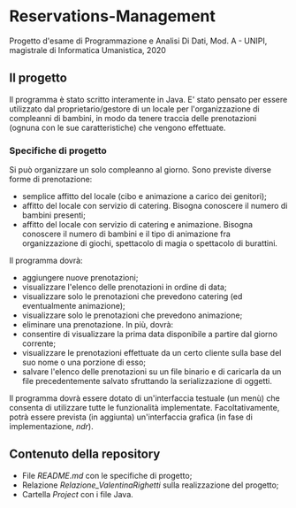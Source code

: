 # Reservations-Management
Progetto d'esame di Programmazione e Analisi Di Dati, Mod. A - UNIPI, magistrale di Informatica Umanistica, 2020

## Il progetto
Il programma è stato scritto interamente in Java. E' stato pensato per essere utilizzato dal proprietario/gestore di un locale per l'organizzazione di compleanni di bambini, in modo da tenere traccia delle prenotazioni (ognuna con le sue caratteristiche) che vengono effettuate.

### Specifiche di progetto
Si può organizzare un solo compleanno al giorno. Sono previste diverse forme di prenotazione: 
- semplice affitto del locale (cibo e animazione a carico dei genitori); 
- affitto del locale con servizio di catering. Bisogna conoscere il numero di bambini presenti;
- affitto del locale con servizio di catering e animazione. Bisogna conoscere il numero di bambini e il tipo di animazione fra organizzazione di giochi, spettacolo di magia o spettacolo di burattini.

Il programma dovrà: 
- aggiungere nuove prenotazioni;
- visualizzare l'elenco delle prenotazioni in ordine di data;
- visualizzare solo le prenotazioni che prevedono catering (ed eventualmente animazione);
- visualizzare solo le prenotazioni che prevedono animazione;
- eliminare una prenotazione.
In più, dovrà: 
- consentire di visualizzare la prima data disponibile a partire dal giorno corrente;
- visualizzare le prenotazioni effettuate da un certo cliente sulla base del suo nome o una porzione di esso;
- salvare l'elenco delle prenotazioni su un file binario e di caricarla da un file precedentemente salvato sfruttando la serializzazione di oggetti.

Il programma dovrà essere dotato di un'interfaccia testuale (un menù) che consenta di utilizzare tutte le funzionalità implementate. Facoltativamente, potrà essere prevista (in aggiunta) un'interfaccia grafica (in fase di implementazione, *ndr*).

## Contenuto della repository
- File *README.md* con le specifiche di progetto;
- Relazione *Relazione_ValentinaRighetti* sulla realizzazione del progetto;
- Cartella *Project* con i file Java.
